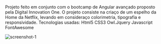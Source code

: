 Projeto feito em conjunto com o bootcamp de Angular avançado proposto pela Digital Innovation One.
O projeto consiste na criaço de um espelho da Home da Netflix, levando em consideraço colorimetria, tipografia e responsividade. 
Tecnologias usadas:
Html5
CSS3
Owl.Jquery
Javascript
FontAwesome


![screenshot-1](https://user-images.githubusercontent.com/40208382/112404291-d777f480-8cee-11eb-91a6-9b0b2360e282.png)
